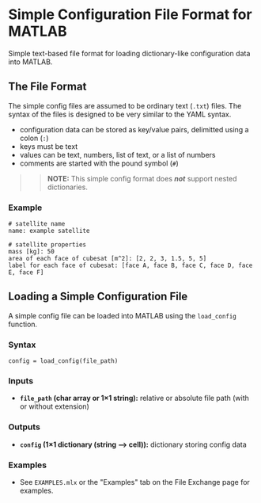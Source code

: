 # Simple Configuration File Format for MATLAB

Simple text-based file format for loading dictionary-like configuration data into MATLAB.

## The File Format

The simple config files are assumed to be ordinary text (`.txt`) files. The syntax of the files is designed to be very similar to the YAML syntax.
- configuration data can be stored as key/value pairs, delimitted using a colon (`:`)
- keys must be text
- values can be text, numbers, list of text, or a list of numbers
- comments are started with the pound symbol (`#`)

>> **NOTE:** This simple config format does **_not_** support nested dictionaries.


### Example

```
# satellite name
name: example satellite

# satellite properties
mass [kg]: 50
area of each face of cubesat [m^2]: [2, 2, 3, 1.5, 5, 5]
label for each face of cubesat: [face A, face B, face C, face D, face E, face F]
```


## Loading a Simple Configuration File

A simple config file can be loaded into MATLAB using the `load_config` function.


### Syntax

`config = load_config(file_path)`

### Inputs

- **`file_path` (char array or 1×1 string):** relative or absolute file path (with or without extension)


### Outputs
- **`config` (1×1 dictionary (string --> cell)):** dictionary storing config data


### Examples
- See `EXAMPLES.mlx` or the "Examples" tab on the File Exchange page for examples.